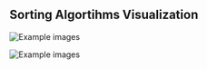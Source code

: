 ## Sorting Algortihms Visualization

![Example images](/../screens/v1.png?raw=true "Sorting")


![Example images](/../screens/v2.png?raw=true "Sorting 2")
